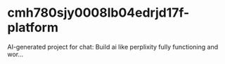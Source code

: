 # cmh780sjy0008lb04edrjd17f-platform
AI-generated project for chat: Build ai like perplixity fully functioning and wor...

